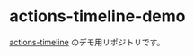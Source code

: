 # actions-timeline-demo

[actions-timeline](https://github.com/Kesin11/actions-timeline) のデモ用リポジトリです。
